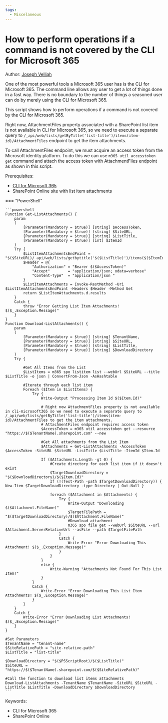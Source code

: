 ```yaml
---
tags:
  - Miscelaneous
---
```


# How to perform operations if a command is not covered by the CLI for Microsoft 365

Author: [Joseph Velliah](https://blog.josephvelliah.com/spol-download-attachments-from-list-items-using-cli-for-microsoft-365)

One of the most powerful tools a Microsoft 365 user has is the CLI for Microsoft 365. The command line allows any user to get a lot of things done in a fast way. There is no boundary to the number of things a seasoned user can do by merely using the CLI for Microsoft 365.

This script shows how to perform operations if a command is not covered by the CLI for Microsoft 365.

Right now, AttachmentFiles property associated with a SharePoint list item is not available in CLI for Microsoft 365, so we need to execute a separate query to ```/_api/web/lists/getByTitle('list-title')/items(item-id)/AttachmentFiles``` endpoint to get the item attachments.

To call AttachmentFiles endpoint, we must acquire an access token from the Microsoft identity platform. To do this we can use ```m365 util accesstoken get``` command and attach the access token with AttachmentFiles endpoint as shown in this script.

Prerequisites:

- [CLI for Microsoft 365](https://pnp.github.io/cli-microsoft365/)
- SharePoint Online site with list item attachments

=== "PowerShell"

    ```powershell
    Function Get-ListAttachments() {
        param
        (
            [Parameter(Mandatory = $true)] [string] $AccessToken,
            [Parameter(Mandatory = $true)] [string] $SiteURL,
            [Parameter(Mandatory = $true)] [string] $ListTitle,
            [Parameter(Mandatory = $true)] [int] $ItemId
        )   
        Try {
            $ListItemAttachmentsEndPoint = "$($SiteURL)/_api/web/lists/getbytitle('$($ListTitle)')/items($($ItemId))/AttachmentFiles"
            $Header = @{
                "Authorization" = "Bearer $($AccessToken)"
                "Accept"        = "application/json; odata=verbose" 
                "Content-Type"  = "application/json "
            }
            $ListItemAttachments = Invoke-RestMethod -Uri $ListItemAttachmentsEndPoint -Headers $Header -Method Get  
            return $ListItemAttachments.d.results
        }
        Catch {
            throw "Error Getting List Item Attachments! $($_.Exception.Message)" 
        }
    }
    Function Download-ListAttachments() {
        param
        (
            [Parameter(Mandatory = $true)] [string] $TenantName,
            [Parameter(Mandatory = $true)] [string] $SiteURL,
            [Parameter(Mandatory = $true)] [string] $ListTitle,
            [Parameter(Mandatory = $true)] [string] $DownloadDirectory
        )   
        Try {
    
            #Get All Items from the List
            $ListItems = m365 spo listitem list --webUrl $SiteURL --title $ListTitle -o json | ConvertFrom-Json -AsHashtable
             
            #Iterate through each list item
            Foreach ($Item in $ListItems) {
                Try {
                    Write-Output "Processing Item Id $($Item.Id)"
    
                    # Right now AttachmentFiles property is not available in cli-microsoft365 so we need to execute a separate query to /_api/web/lists/getByTitle('list-title')/items(item-id)/AttachmentFiles to get the item attachments. 
                    # AttachmentFiles endpoint requires access token 
                    $AccessToken = m365 util accesstoken get --resource "https://$($TenantName).sharepoint.com" --new 
    
                    #Get All attachments from the List Item
                    $Attachments = Get-ListAttachments -AccessToken $AccessToken -SiteURL $SiteURL -ListTitle $ListTitle -ItemId $Item.Id
    
                    If ($Attachments.Length -gt 0) {
                        #Create directory for each list item if it doesn't exist
                        $TargetDownloadDirectory = "$($DownloadDirectory)/$($Item.Id)"
                        If (!(Test-Path -path $TargetDownloadDirectory)) { New-Item $TargetDownloadDirectory -type Directory | Out-Null }
    
                        foreach ($Attachment in $Attachments) {
                            Try {
                                Write-Output "Downloading $($Attachment.FileName)"
                                $TargetFilePath = "$($TargetDownloadDirectory)/$($Attachment.FileName)"
                                #Download attachment
                                m365 spo file get --webUrl $SiteURL --url $Attachment.ServerRelativeUrl --asFile --path $TargetFilePath
                            }
                            Catch {
                                Write-Error "Error Downloading This Attachment! $($_.Exception.Message)" 
                            }
                        }
                    }
                    else {
                        Write-Warning "Attachments Not Found For This List Item!"
                    }
                }
                Catch {
                    Write-Error "Error Downloading This List Item Attachments! $($_.Exception.Message)"
                }
            }
        }
        Catch {
            Write-Error "Error Downloading List Attachments! $($_.Exception.Message)"
        }
    }
    
    #Set Parameters
    $TenantName = "tenant-name"
    $SiteRelativePath = "site-relative-path"
    $ListTitle = "list-title"
    
    $DownloadDirectory = "$($PSScriptRoot)/$($ListTitle)"
    $SiteURL = "https://$($TenantName).sharepoint.com/$($SiteRelativePath)"
    
    #Call the function to download list items attachments
    Download-ListAttachments -TenantName $TenantName -SiteURL $SiteURL -ListTitle $ListTitle -DownloadDirectory $DownloadDirectory
    ```

Keywords:

- CLI for Microsoft 365
- SharePoint Online
